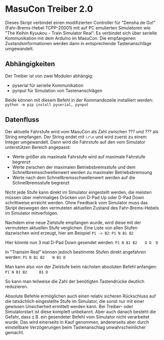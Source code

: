 # MasuCon Treiber 2.0
Dieses Skript verbindet einen modifizierten Controller für "Densha de Go!" (Fahr-Brems-Hebel TCPP-20001) mit auf PC emulierten Simulatoren wie "The Keihin Kyuukou - Train Simulator Real". Es verbindet sich über serielle Kommunikation mit dem Arduino im MasuCon. Die empfangenen Zustandsinformationen werden dann in entsprechende Tastenanschläge umgewandelt.

## Abhängigkeiten
Der Treiber ist von zwei Modulen abhängig:
 - pyserial für serielle Kommunikation
 - pynput für Simulation von Tastenanschlägen

Beide können mit diesem Befehl in der Kommandozeile installiert werden:
```python -m pip install pyserial, pynput```

## Datenfluss
Der aktuelle Fahrstufe wird vom MasuCon als Zahl zwischen ??? und ??? als String empfangen. Der String endet mit ```\r\n``` und wird zuerst zu einem Integer umgewandelt.
Dann wird die Fahrstufe auf den vom Simulator unterstützen Bereich angepasst:
 - Werte größer als maximale Fahrstufe wird auf maximale Fahrstufe begrenzt
 - Werte zwischen der maximalen Betriebsbremsstufe und dem Schnellbremsschwellenwert werden zu maximaler Betriebsbremsung
 - Werte nach dem Schnellbremsschwellenwert werden auf die Schnellbremsstufe begrenzt 

 Nicht jede Stufe kann direkt im Simulator eingestellt werden, die meisten müssen über mehrmaliges Drücken von D-Pad Up oder D-Pad Down schrittweise erreicht werden. Ohne Feedback vom Simulator muss das Skript deswegen den vermuteten aktuellen Zustand des Fahr-Brems-Hebels im Simulator mitverfolgen. 
 
 Nachdem eine neue Zielstufe empfangen wurde, wird diese mit der vermuteten aktuellen Stufe verglichen. Eine Liste von allen Stufen dazwischen wird erzeugt, hier am Beispiel ```P1 -> B2```:
 ```P1 N B1 B2```

 Hier könnte nun 3 mal D-Pad Down gesendet werden:
 ```P1 N B1 B2```
 ```   D D  D```

In "Trainsim Real" können jedoch bestimmte Stufen direkt angefahren werden:
```P1 N B1 B2```
```   N B1 D```

Man kann also von der Zielstufe beim nächsten absoluten Befehl anfangen:
```P1 N B1 B2```
```     B1 D```

So kann man teilweise die Zahl der benötigten Tastendrücke deutlich reduzieren. 

Absolute Befehle ermöglichen auch einen relativ sicheren Rückschluss auf die tatsächlich eingestellte Stufe im Simulator, die sonst nur mit einer gewissen Unsicherheit ermittelt werden kann. Bei Treiber- oder Simulatorstart ist diese komplett unbekannt. Aber auch danach besteht die Gefahr, dass z.B. ein gesendeter Befehl vom Simulator nicht verarbeitet wurde. Das wird einerseits in Kauf genommen, andererseits aber durch einstellbare Verzögerungen beim Tastenanschlag unwahrscheinlicher gemacht. 